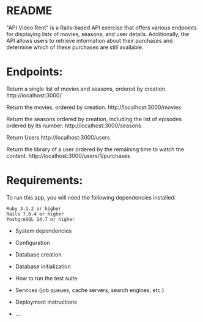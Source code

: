 # README

"API Video Rent" is a Rails-based API exercise that offers various endpoints for displaying lists of movies, seasons, and user details. Additionally, the API allows users to retrieve information about their purchases and determine which of these purchases are still available.

# Endpoints:

Return a single list of movies and seasons, ordered by creation.
    http://localhost:3000/

Return the movies, ordered by creation.
    http://localhost:3000/movies

Return the seasons ordered by creation, including the list of episodes ordered by its number.
    http://localhost:3000/seasons

Return Users
    http://localhost:3000/users

Return the library of a user ordered by the remaining time to watch the content.
  http://localhost:3000/users/1/purchases


# Requirements:

To run this app, you will need the following dependencies installed:

    Ruby 3.1.2 or higher
    Rails 7.0.4 or higher
    PostgreSQL 14.7 or higher
    

* System dependencies

* Configuration

* Database creation

* Database initialization

* How to run the test suite

* Services (job queues, cache servers, search engines, etc.)

* Deployment instructions

* ...
